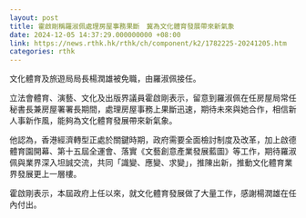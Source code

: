 ```yaml
---
layout: post
title: 霍啟剛稱羅淑佩處理房屋事務果斷　冀為文化體育發展帶來新氣象
date: 2024-12-05 14:37:29.000000000 +08:00
link: https://news.rthk.hk/rthk/ch/component/k2/1782225-20241205.htm
categories: rthk
---
```


文化體育及旅遊局局長楊潤雄被免職，由羅淑佩接任。

立法會體育、演藝、文化及出版界議員霍啟剛表示，留意到羅淑佩在任房屋局常任秘書長兼房屋署署長期間，處理房屋事務上果斷迅速，期待未來與她合作，相信新人事新作風，能夠為文化體育發展帶來新氣象。

他認為，香港經濟轉型正處於關鍵時期，政府需要全面檢討制度及改革，加上啟德體育園開幕、第十五屆全運會、落實《文藝創意產業發展藍圖》等工作，期待羅淑佩與業界深入坦誠交流，共同「識變、應變、求變」，推陳出新，推動文化體育業界發展更上一層樓。

霍啟剛表示，本屆政府上任以來，就文化體育發展做了大量工作，感謝楊潤雄在任內付出。
